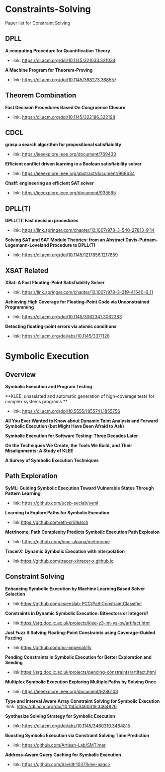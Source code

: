 # Constraints-Solving
Paper list for Constraint Solving

## DPLL
**A computing Procedure for Quantification Theory**
- link: <https://dl.acm.org/doi/10.1145/321033.321034>

**A Machine Program for Theorem-Proving**
- link: <https://dl.acm.org/doi/10.1145/368273.368557>

## Theorem Combination
**Fast Decision Procedures Based On Congruence Closure**
- link: <https://dl.acm.org/doi/10.1145/322186.322198>

## CDCL
**grasp a search algorithm for propositional satisfiability**
- link: <https://ieeexplore.ieee.org/document/769433>

**Efficient conflict driven learning in a Boolean satisfiability solver**
- link: <https://ieeexplore.ieee.org/abstract/document/968634>

**Chaff: engineering an efficient SAT solver**
- link: <https://ieeexplore.ieee.org/document/935565>

## DPLL(T)
**DPLL(T): Fast decision procedures**
- link: <https://link.springer.com/chapter/10.1007/978-3-540-27813-9_14>

**Solving SAT and SAT Modulo Theories: from an Abstract Davis-Putnam-Logemann-Loveland Procedure to DPLL(T)**
- link: <https://dl.acm.org/doi/10.1145/1217856.1217859>

## XSAT Related
**XSat: A Fast Floating-Point Satisfiability Solver**
- link: <https://link.springer.com/chapter/10.1007/978-3-319-41540-6_11>

**Achieving High Coverage for Floating-Point Code via Unconstrained Programming**
- link: <https://dl.acm.org/doi/10.1145/3062341.3062383>

**Detecting floating-point errors via atomic conditions**
- link: <https://dl.acm.org/doi/abs/10.1145/3371128>


# Symbolic Execution

## Overview
**Symbolic Execution and Program Testing**

**KLEE: unassisted and automatic generation of high-coverage tests for complex systems programs **
- link: <https://dl.acm.org/doi/10.5555/1855741.1855756>

**All You Ever Wanted to Know about Dynamic Taint Analysis and Forward Symbolic Execution (but Might Have Been Afraid to Ask)**

**Symbolic Execution for Software Testing: Three Decades Later**

**On the Techniques We Create, the Tools We Build, and Their Misalignments: A Study of KLEE**

**A Survey of Symbolic Execution Techniques**

## Path Exploration

**SyML: Guiding Symbolic Execution Toward Vulnerable States Through Pattern Learning**
- link: <https://github.com/ucsb-seclab/syml>

**Learning to Explore Paths for Symbolic Execution**
- link:<https://github.com/eth-sri/learch>

**Metrinome: Path Complexity Predicts Symbolic Execution Path Explosion**
- link: <https://github.com/hmc-alpaqa/metrinome>

**TracerX: Dynamic Symbolic Execution with Interpolation**
- link:<https://github.com/tracer-x/tracer-x.github.io>

## Constraint Solving
**Enhancing Symbolic Execution by Machine Learning Based Solver Selection**
- link:<https://github.com/csienslab-PCC/PathConstraintClassifier>

**Constraints in Dynamic Symbolic Execution: Bitvectors or Integers?**
- link:<https://srg.doc.ic.ac.uk/projects/klee-z3-int-vs-bv/artifact.html>

**Just Fuzz It Solving Floating-Point Constraints using Coverage-Guided Fuzzing**
- link:<https://github.com/mc-imperial/jfs>

**Pending Constraints in Symbolic Execution for Better Exploration and Seeding**
- link:<https://srg.doc.ic.ac.uk/projects/pending-constraints/artifact.html>

**Multiplex Symbolic Execution Exploring Multiple Paths by Solving Once**
- link: <https://ieeexplore.ieee.org/document/9286103>

**Type and Interval Aware Array Constraint Solving for Symbolic Execution**
-link: <https://dl.acm.org/doi/10.1145/3460319.3464826>

**Synthesize Solving Strategy for Symbolic Execution**
- link: <https://dl.acm.org/doi/abs/10.1145/3460319.3464815>

**Boosting Symbolic Execution via Constraint Solving Time Prediction**
- link: <https://github.com/Artisan-Lab/SMTimer>

**Address-Aware Query Caching for Symbolic Execution**
- link: https://github.com/davidtr1037/klee-aaqc>

